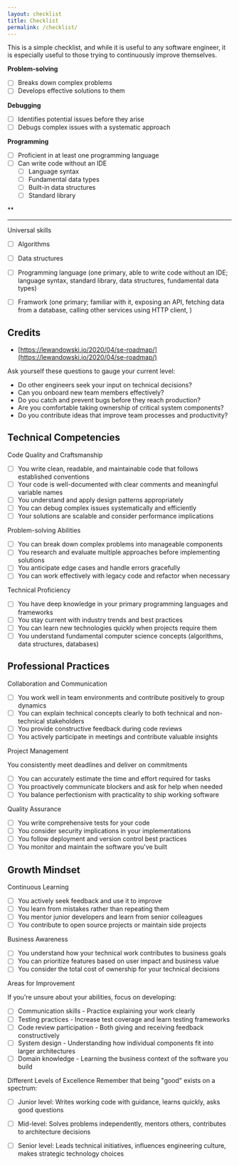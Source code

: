 ```yaml
---
layout: checklist
title: Checklist
permalink: /checklist/
---
```


This is a simple checklist, and while it is useful to any software engineer, it is especially useful to those trying to continuously improve themselves.

**Problem-solving**

- [ ] Breaks down complex problems
- [ ] Develops effective solutions to them

**Debugging**

- [ ] Identifies potential issues before they arise
- [ ] Debugs complex issues with a systematic approach

**Programming**

- [ ] Proficient in at least one programming language
- [ ] Can write code without an IDE
  - [ ] Language syntax
  - [ ] Fundamental data types
  - [ ] Built-in data structures
  - [ ] Standard library

**

---

Universal skills

- [ ] Algorithms
- [ ] Data structures
- [ ] Programming language (one primary, able to write code without an IDE; language syntax, standard library, data structures, fundamental data types)
- [ ] Framwork (one primary; familiar with it, exposing an API, fetching data from a database, calling other services using HTTP client, )







## Credits

- [https://lewandowski.io/2020/04/se-roadmap/](https://lewandowski.io/2020/04/se-roadmap/)

Ask yourself these questions to gauge your current level:

- Do other engineers seek your input on technical decisions?
- Can you onboard new team members effectively?
- Do you catch and prevent bugs before they reach production?
- Are you comfortable taking ownership of critical system components?
- Do you contribute ideas that improve team processes and productivity?

## Technical Competencies

Code Quality and Craftsmanship

- [ ] You write clean, readable, and maintainable code that follows established conventions
- [ ] Your code is well-documented with clear comments and meaningful variable names
- [ ] You understand and apply design patterns appropriately
- [ ] You can debug complex issues systematically and efficiently
- [ ] Your solutions are scalable and consider performance implications

Problem-solving Abilities

- [ ] You can break down complex problems into manageable components
- [ ] You research and evaluate multiple approaches before implementing solutions
- [ ] You anticipate edge cases and handle errors gracefully
- [ ] You can work effectively with legacy code and refactor when necessary

Technical Proficiency

- [ ] You have deep knowledge in your primary programming languages and frameworks
- [ ] You stay current with industry trends and best practices
- [ ] You can learn new technologies quickly when projects require them
- [ ] You understand fundamental computer science concepts (algorithms, data structures, databases)

## Professional Practices

Collaboration and Communication

- [ ] You work well in team environments and contribute positively to group dynamics
- [ ] You can explain technical concepts clearly to both technical and non-technical stakeholders
- [ ] You provide constructive feedback during code reviews
- [ ] You actively participate in meetings and contribute valuable insights

Project Management

You consistently meet deadlines and deliver on commitments
- [ ] You can accurately estimate the time and effort required for tasks
- [ ] You proactively communicate blockers and ask for help when needed
- [ ] You balance perfectionism with practicality to ship working software

Quality Assurance
- [ ] You write comprehensive tests for your code
- [ ] You consider security implications in your implementations
- [ ] You follow deployment and version control best practices
- [ ] You monitor and maintain the software you've built

## Growth Mindset
Continuous Learning
- [ ] You actively seek feedback and use it to improve
- [ ] You learn from mistakes rather than repeating them
- [ ] You mentor junior developers and learn from senior colleagues
- [ ] You contribute to open source projects or maintain side projects

Business Awareness
- [ ] You understand how your technical work contributes to business goals
- [ ] You can prioritize features based on user impact and business value
- [ ] You consider the total cost of ownership for your technical decisions

Areas for Improvement

If you're unsure about your abilities, focus on developing:
- [ ] Communication skills - Practice explaining your work clearly
- [ ] Testing practices - Increase test coverage and learn testing frameworks
- [ ] Code review participation - Both giving and receiving feedback constructively
- [ ] System design - Understanding how individual components fit into larger architectures
- [ ] Domain knowledge - Learning the business context of the software you build

Different Levels of Excellence
Remember that being "good" exists on a spectrum:
- [ ] Junior level: Writes working code with guidance, learns quickly, asks good questions
- [ ] Mid-level: Solves problems independently, mentors others, contributes to architecture decisions
- [ ] Senior level: Leads technical initiatives, influences engineering culture, makes strategic technology choices

